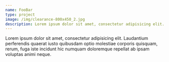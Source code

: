 ```yaml
---
name: FooBar
type: project
image: /img/clearance-800x450_2.jpg
description: Lorem ipsum dolor sit amet, consectetur adipisicing elit. Qui soluta nobis quaerat vitae nam, inventore dolore reprehenderit. Impedit, iste illum!
---
```

Lorem ipsum dolor sit amet, consectetur adipisicing elit. Laudantium perferendis quaerat iusto quibusdam optio molestiae corporis quisquam, rerum, fuga iste incidunt hic numquam doloremque repellat ab ipsam voluptas animi neque.
